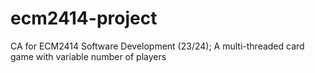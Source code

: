 # ecm2414-project
CA for ECM2414 Software Development (23/24); A multi-threaded card game with variable number of players
